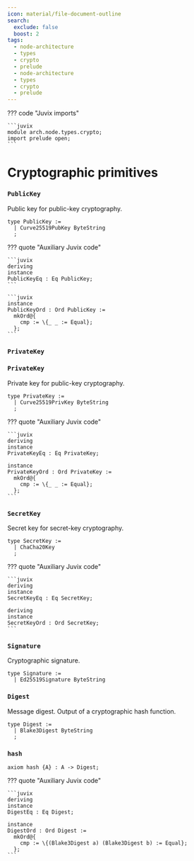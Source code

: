 ```yaml
---
icon: material/file-document-outline
search:
  exclude: false
  boost: 2
tags:
  - node-architecture
  - types
  - crypto
  - prelude
  - node-architecture
  - types
  - crypto
  - prelude
---
```


??? code "Juvix imports"

    ```juvix
    module arch.node.types.crypto;
    import prelude open;
    ```

# Cryptographic primitives

### `PublicKey`

Public key for public-key cryptography.

```juvix
type PublicKey :=
  | Curve25519PubKey ByteString
  ;
```

??? quote "Auxiliary Juvix code"

    ```juvix
    deriving
    instance
    PublicKeyEq : Eq PublicKey;
    ```

    ```juvix
    instance
    PublicKeyOrd : Ord PublicKey :=
      mkOrd@{
        cmp := \{_ _ := Equal};
      };
    ```

### `PrivateKey`
### `PrivateKey`

Private key for public-key cryptography.

```juvix
type PrivateKey :=
  | Curve25519PrivKey ByteString
  ;
```

??? quote "Auxiliary Juvix code"

    ```juvix
    deriving
    instance
    PrivateKeyEq : Eq PrivateKey;

    instance
    PrivateKeyOrd : Ord PrivateKey :=
      mkOrd@{
        cmp := \{_ _ := Equal};
      };
    ```

### `SecretKey`

Secret key for secret-key cryptography.

```juvix
type SecretKey :=
  | ChaCha20Key
  ;
```

??? quote "Auxiliary Juvix code"

    ```juvix
    deriving
    instance
    SecretKeyEq : Eq SecretKey;

    deriving
    instance
    SecretKeyOrd : Ord SecretKey;
    ```

### ``Signature``

Cryptographic signature.

```juvix
type Signature :=
  | Ed25519Signature ByteString
```

### `Digest`

Message digest.
Output of a cryptographic hash function.

```juvix
type Digest :=
  | Blake3Digest ByteString
  ;
```

### `hash`

```juvix
axiom hash {A} : A -> Digest;
```

??? quote "Auxiliary Juvix code"

    ```juvix
    deriving
    instance
    DigestEq : Eq Digest;

    instance
    DigestOrd : Ord Digest :=
      mkOrd@{
        cmp := \{(Blake3Digest a) (Blake3Digest b) := Equal};
      };
    ```
